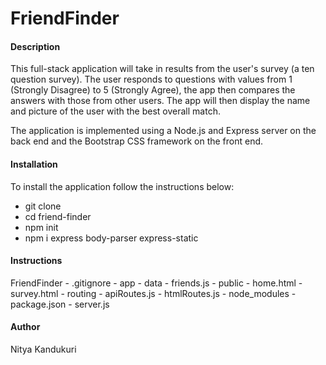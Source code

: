 <h1>FriendFinder</h1>
<h4>Description</h4> 
<p>This full-stack application will take in results from the user's survey (a ten question survey). The user responds to questions with values from 1 (Strongly Disagree) to 5 (Strongly Agree), the app then compares the answers with those from other users. The app will then display the name and picture of the user with the best overall match.</p>
<p> The application is implemented using a Node.js and Express server on the back end and the Bootstrap CSS framework on the front end.</p>
<h4>Installation</h4>
<p>To install the application follow the instructions below:</p>
<ul>
<li>git clone </li>
<li>cd friend-finder</li>
<li>npm init</li>
<li>npm i express body-parser express-static </li>
</ul>
<h4>Instructions</h4>
FriendFinder
    - .gitignore
    - app
      - data
        - friends.js
      - public
        - home.html
        - survey.html
      - routing
        - apiRoutes.js
        - htmlRoutes.js
    - node_modules
    - package.json
    - server.js

<h4>Author</h4>
<p>Nitya Kandukuri</p>